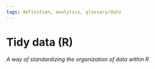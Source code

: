 ```yaml
---
tags: definition, analytics, glossary/data
---
```

#  Tidy data (R)
*A way of standardizing the organization of data within R*